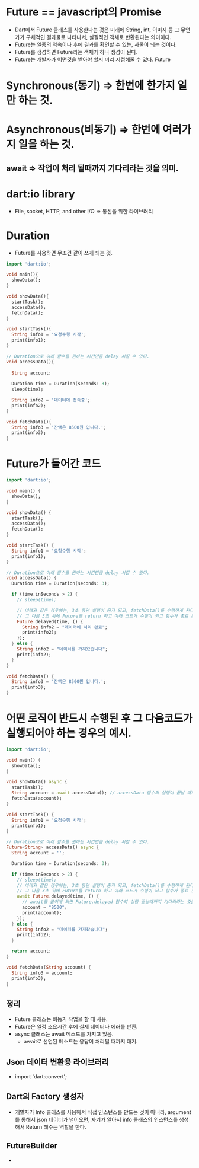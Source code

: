 # Future == javascript의 Promise
- Dart에서 Future 클래스를 사용한다는 것은 미래에 String, int, 이미지 등 그 무언가가 구체적인 결과물로 나타나서, 실질적인 객체로 반환된다는 의미이다.
- Future는 일종의 약속이나 후에 결과를 확인할 수 있는, 사물이 되는 것이다.
- Future를 생성하면 Future라는 객체가 하나 생성이 된다.
- Future는 개발자가 어떤것을 받아야 할지 미리 지정해줄 수 있다. Future<String>

# Synchronous(동기) => 한번에 한가지 일만 하는 것.
# Asynchronous(비동기) => 한번에 여러가지 일을 하는 것.

## await => 작업이 처리 될때까지 기다리라는 것을 의미.
  
# dart:io library
- File, socket, HTTP, and other I/O => 통신을 위한 라이브러리

# Duration
- Future를 사용하면 무조건 같이 쓰게 되는 것. 
```dart
import 'dart:io';

void main(){
  showData();
}

void showData(){
  startTask();
  accessData();
  fetchData();
}

void startTask(){
  String info1 = '요청수행 시작';
  print(info1);
}

// Duration으로 아래 함수를 원하는 시간만큼 delay 시킬 수 있다.
void accessData(){
  
  String account;
  
  Duration time = Duration(seconds: 3);
  sleep(time);

  String info2 = '데이터에 접속중';
  print(info2);
}

void fetchData(){
  String info3 = '잔액은 8500원 입니다.';
  print(info3);
}
```
# Future가 들어간 코드
```dart
import 'dart:io';

void main() {
  showData();
}

void showData() {
  startTask();
  accessData();
  fetchData();
}

void startTask() {
  String info1 = '요청수행 시작';
  print(info1);
}

// Duration으로 아래 함수를 원하는 시간만큼 delay 시킬 수 있다.
void accessData() {
  Duration time = Duration(seconds: 3);

  if (time.inSeconds > 2) {
    // sleep(time);

    // 아래와 같은 경우에는, 3초 동안 실행이 중지 되고, fetchData()를 수행하게 된다.
    // 그 다음 3초 뒤에 Future를 return 하고 아래 코드가 수행이 되고 함수가 종료 된다.
    Future.delayed(time, () {
      String info2 = "데이터에 처리 완료";
      print(info2);
    });
  } else {
    String info2 = "데이터를 가져왔습니다";
    print(info2);
  }
}

void fetchData() {
  String info3 = '잔액은 8500원 입니다.';
  print(info3);
}  
```

# 어떤 로직이 반드시 수행된 후 그 다음코드가 실행되어야 하는 경우의 예시.
```dart
import 'dart:io';

void main() {
  showData();
}

void showData() async {
  startTask();
  String account = await accessData(); // accessData 함수의 실행이 끝날 때까지 기다리라는 것을 의미.
  fetchData(account);
}

void startTask() {
  String info1 = '요청수행 시작';
  print(info1);
}

// Duration으로 아래 함수를 원하는 시간만큼 delay 시킬 수 있다.
Future<String> accessData() async {
  String account = '';

  Duration time = Duration(seconds: 3);

  if (time.inSeconds > 2) {
    // sleep(time);
    // 아래와 같은 경우에는, 3초 동안 실행이 중지 되고, fetchData()를 수행하게 된다.
    // 그 다음 3초 뒤에 Future를 return 하고 아래 코드가 수행이 되고 함수가 종료 된다.
    await Future.delayed(time, () {
      // await를 붙이게 되면 Future.delayed 함수의 실행 끝날때까지 기다리라는 것을 의미한다.
      account = "8500";
      print(account);
    });
  } else {
    String info2 = "데이터를 가져왔습니다";
    print(info2);
  }

  return account;
}

void fetchData(String account) {
  String info3 = account;
  print(info3);
}

```

## 정리
- Future 클래스는 비동기 작업을 할 때 사용.
- Future은 일정 소요시간 후에 실제 데이터나 에러를 반환.
- async 클래스는 await 메소드를 가지고 있음.
  - await로 선언된 메소드는 응답이 처리될 때까지 대기.

## Json 데이터 변환용 라이브러리
- import 'dart:convert'; 

## Dart의 Factory 생성자
- 개발자가 Info 클래스를 사용해서 직접 인스턴스를 만드는 것이 아니라, argument를 통해서 json 데이터가 넘어오면, 자기가 알아서 info 클래스의 인스턴스를 생성해서 Return 해주는 역할을 한다.
  
## FutureBuilder
- 
